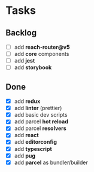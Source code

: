 # Tasks

## Backlog

- [ ] add **reach-router@v5**
- [ ] add **core** components
- [ ] add **jest**
- [ ] add **storybook**

## Done

- [x] add **redux**
- [x] add **linter** (prettier)
- [x] add basic dev scripts
- [x] add parcel **hot reload**
- [x] add parcel **resolvers**
- [x] add **react**
- [x] add **editorconfig**
- [x] add **typescript**
- [x] add **pug**
- [x] add **parcel** as bundler/builder
